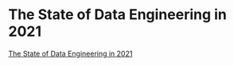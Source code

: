 # The State of Data Engineering in 2021
[The State of Data Engineering in 2021](https://aiwithcloud.com/2022/09/16/the_state_of_data_engineering_in_2021/)